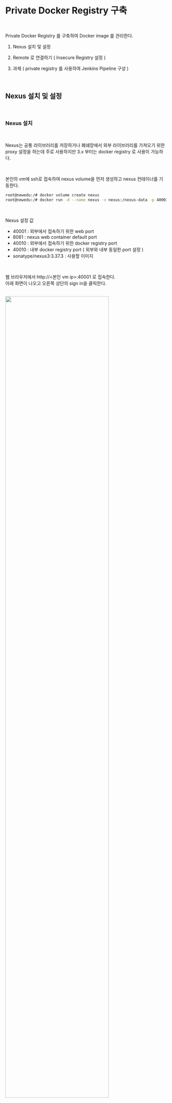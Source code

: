 
# Private Docker Registry 구축

<br/>
 
Private Docker Registry 를 구축하여 Docker image 를 관리한다.


1. Nexus 설치 및 설정

2. Remote 로 연결하기  ( Insecure Registry 설정 )

3. 과제 ( private registry 를 사용하여 Jenkins Pipeline 구성 )

<br/>

##  Nexus 설치 및 설정

<br/>

### Nexus 설치

<br/>

Nexus는 공통 라이브러리를 저장하거나 폐쇄망에서 외부 라이브러리를 가져오기 위한 proxy 설정을 하는데 주로 사용하지만 3.x 부터는 docker registry 로 사용이 가능하다.  

<br/>

본인의 vm에 ssh로 접속하여 nexus volume을 먼저 생성하고 nexus 컨테이너를 기동한다.

```bash
root@newedu:/# docker volume create nexus
root@newedu:/# docker run -d --name nexus -v nexus:/nexus-data -p 40001:8081 -p 40010:40010  sonatype/nexus3:3.37.3
```  
<br/>

Nexus 설정 값  
- 40001 : 외부에서 접속하기 위한 web port
- 8081 : nexus web container default port
- 40010 : 외부에서 접속하기 위한 docker registry port
- 40010 : 내부 docker registry port ( 외부와 내부 동일한 port 설정 ) 
- sonatype/nexus3:3.37.3 : 사용할 이미지  

<br/>

웹 브라우저에서 http://<본인 vm ip>:40001 로 접속한다.    
아래 화면이 나오고 오른쪽 상단의 sign in을 클릭한다.  

<br/>

<img src="./assets/nexus1.png" style="width: 80%; height: auto;"/> 

<br/>

로그인을 하기 위한 초기 admin 패스워드를 찾아서 입력하라는 메시지가 나온다.

<img src="./assets/nexus2.png" style="width: 80%; height: auto;"/> 

아래 명령어를 사용하여 비밀번호를 복사를 하고 admin/비밀번호를 입력하여 로그인한다.  

```bash  
root@newedu:~# docker ps
0707399abffd   sonatype/nexus3:3.37.3          "sh -c ${SONATYPE_DI…"   3 days ago     Up 3 days   0.0.0.0:40010->40010/tcp, :::40010->40010/tcp, 0.0.0.0:40001->8081/tcp, :::40001->8081/tcp         nexus
root@newedu:~# docker exec -it nexus cat /nexus-data/admin.password
abe090cf-68c4-43ba-a6ff-b58d3c82fec4
```  

<br/>

admin 비밀번호를 입력한다.  

<br/>

기본 설정 화면이 나오고 단계별로 진행한다.  

<img src="./assets/nexus3.png" style="width: 50%; height: auto;"/> 

<br/>

admin 비밀번호를 신규로 설정한다.  

<img src="./assets/nexus4.png" style="width: 50%; height: auto;"/> 


<br/>

anonymous 접속을 disable 한다.  

<img src="./assets/nexus5.png" style="width: 50%; height: auto;"/> 

<br/>

단계를 완료한다.  

<img src="./assets/nexus6.png" style="width: 50%; height: auto;"/> 


<br/>

### Nexus 설정

<br/>


먼저 Blob Store를 생성한다. 반드시 필요 한것은 아니지만 향후 용도별로 구분하기 위하여 필요 할 수 있다.    

상단의 톱니 바퀴를 클릭한다.

<br/>

<img src="./assets/nexus7.png" style="width: 60%; height: auto;"/> 

<br/>

Blob Stores를 선택하고 Creat 버튼을 클릭한다.

<br/>

<img src="./assets/nexus8.png" style="width: 60%; height: auto;"/> 

<br/>

Type은 File로 선택하고 이름은 docker-hosted 라고 준다. 이름은 원하는 이름으로 설정해도 된다.  

<br/>

<img src="./assets/nexus9.png" style="width: 60%; height: auto;"/> 

<br/>

이제 Docker registry 를 만들기 위한 Repostory 를 생성한다. 
Repository -> Create Repository를 선택한다.  

<br/>

<img src="./assets/nexus10.png" style="width: 60%; height: auto;"/> 

docker (hosted) 를 선택한다. 

<br/>

<img src="./assets/nexus11.png" style="width: 60%; height: auto;"/> 


이름을 docker-hosted 로 입력한다.     

http 포트는 컨테이너 실행시 설정한 docker registry 포트인 40010으로 설정한다.  

Allow anonymous pull 를 체크하면 pull은 누구나 가능하도록 설정하고 Enable Docker V1 API도 체크 해준다.  

<br/>

<img src="./assets/nexus12.png" style="width: 60%; height: auto;"/> 

<br/>

Blob Store는 앞에서 생성한 docker-hosted를 선택하고 저장한다.

<br/>

<img src="./assets/nexus13.png" style="width: 60%; height: auto;"/> 

<br/>

Realms 을 설정하여 Docker Bearer token을 활성화 한다.  

<br/>

<img src="./assets/nexus14.png" style="width: 60%; height: auto;"/> 

<br/>

Realms -> Docker Bearer token 선택하여 Active로 이동시킨다.  

<br/>

<img src="./assets/nexus15.png" style="width: 60%; height: auto;"/> 

<br/>

사용자를 신규로 생성한다.  

<br/>

<img src="./assets/nexus16.png" style="width: 60%; height: auto;"/> 

<br/>

nx-admin을 granted로 설정한다.  

<br/>

<img src="./assets/nexus17.png" style="width: 60%; height: auto;"/> 

<br/>


##  Remote 로 연결하기  ( Insecure Registry 설정 )

<br/>

### Insecure Registry 설정

<br/>

우리가 구축한 docker registry는 http로 설정이 되어 있지만 docker client에서는  https로 연결을 시도한다.  

정상적으로 remote 에서 연결 하기 위해서는 insecure registry를 설정해야 한다.

<br/>

linux인 경우 `/etc/docker/daemon.json` 화일을 vi 에디터로 열고 아래와 같이 추가한다.    
docker registry의 ip와 포트를 입력한다.  

<br/>

```bash
root@newedu:~# vi /etc/docker/daemon.json
{
  "insecure-registries": [
    "211.252.85.148:40010"
  ]
}
```  

<br/>

위의 작업을 한후 docker 를 재기동 한다.  

```bash
systemctl restart docker
```  
<br/>

docker를 재기동 하면 nexus를 다시 실행 시켜야 한다.    

먼저 기존의 컨테이너 이름인 nexus를 삭제하고 재기동한다.  

<br/>


```bash
root@newedu:/# docker rm nexus
root@newedu:/# docker run -d --name nexus -v nexus:/nexus-data -p 40001:8081 -p 40010:40010  sonatype/nexus3:3.37.3
```  

<br/>

참고로,  

윈도우나 맥 사용자는 docker desktop 에서 preferences 메뉴를 선택하여 docker engine을 수정한다.  

<br/>

<img src="./assets/docker_desktop_insecure_registry.png" style="width: 60%; height: auto;"/> 

<br/>

### 도커 로그인 하기 

<br/>

private docker registry에 로그인을 한다.  
계정은 위에서 생성한 nexus 계정을 사용한다.  

<br/>

```bash
root@newedu:~# docker login 211.252.85.148:40010
Username: shclub
Password:
WARNING! Your password will be stored unencrypted in /root/.docker/config.json.
Configure a credential helper to remove this warning. See
https://docs.docker.com/engine/reference/commandline/login/#credentials-store

Login Succeeded
```

<br/>

### 이미지 push 하기  

<br/>

도커 Tagging 을 하고 push를 해본다.

<br/>

```bash
root@newedu:~# docker tag nginx:1.14 211.252.85.148:40010/nginx:1.14
```  
<br/>

```bash
root@newedu:~# docker push 211.252.85.148:40010/nginx:1.14
The push refers to repository [211.252.85.148:40010/nginx]
82ae01d5004e: Pushed
b8f18c3b860b: Pushed
5dacd731af1b: Pushed
1.14: digest: sha256:706446e9c6667c0880d5da3f39c09a6c7d2114f5a5d6b74a2fafd24ae30d2078 size: 948
```  

<br/>

에러가 발생하지 않았으면 정상적으로 push가 된것이고 nexus에서  다시 확인해 본다.  

<br/>

<img src="./assets/nexus18.png" style="width: 80%; height: auto;"/>



<br/>

##  과제 ( private registry 를 사용하여 Jenkins Pipeline 구성 )

<br/>

순서
- credential을 private docker registry 용으로 신규로 구성 한다.  
- New Item으로 신규 pipeline을 구성한다. ( copy from 이름 활용 )
- Jenkins 화일을 신규 생성하고 docker registry 관련 값을 수정한다.
- pipeline 을 실행시키고 본인의 nexus에 도커 이미지가 저장되었는지 확인한다.  


